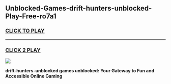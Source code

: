
## Unblocked-Games-drift-hunters-unblocked-Play-Free-ro7a1
<h3>
<a href="https://premium76.site?title=drift-hunters-unblocked&ref=21A">CLICK TO PLAY</a></h3>
<hr>

<h3>
<a href="https://premium76.site?title=drift-hunters-unblocked&ref=21A">CLICK 2 PLAY</a>
  
</h3>

<a href="https://premium76.site?title=drift-hunters-unblocked&ref=21A"><img src="https://clearcache.store/games.png"></a>


**drift-hunters-unblocked games unblocked: Your Gateway to Fun and Accessible Online Gaming**
